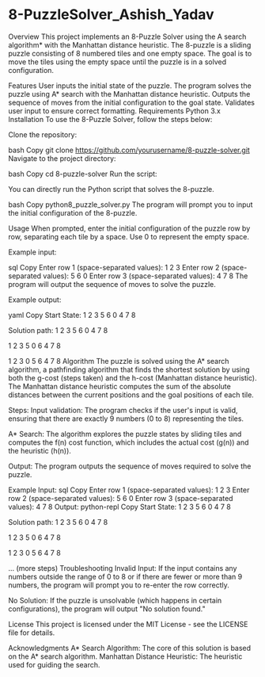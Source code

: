 # 8-PuzzleSolver_Ashish_Yadav
Overview
This project implements an 8-Puzzle Solver using the A search algorithm* with the Manhattan distance heuristic. The 8-puzzle is a sliding puzzle consisting of 8 numbered tiles and one empty space. The goal is to move the tiles using the empty space until the puzzle is in a solved configuration.

Features
User inputs the initial state of the puzzle.
The program solves the puzzle using A* search with the Manhattan distance heuristic.
Outputs the sequence of moves from the initial configuration to the goal state.
Validates user input to ensure correct formatting.
Requirements
Python 3.x
Installation
To use the 8-Puzzle Solver, follow the steps below:

Clone the repository:

bash
Copy
git clone https://github.com/yourusername/8-puzzle-solver.git
Navigate to the project directory:

bash
Copy
cd 8-puzzle-solver
Run the script:

You can directly run the Python script that solves the 8-puzzle.

bash
Copy
python8_puzzle_solver.py
The program will prompt you to input the initial configuration of the 8-puzzle.

Usage
When prompted, enter the initial configuration of the puzzle row by row, separating each tile by a space. Use 0 to represent the empty space.

Example input:

sql
Copy
Enter row 1 (space-separated values): 1 2 3
Enter row 2 (space-separated values): 5 6 0
Enter row 3 (space-separated values): 4 7 8
The program will output the sequence of moves to solve the puzzle.

Example output:

yaml
Copy
Start State:
1 2 3
5 6 0
4 7 8

Solution path:
1 2 3
5 6 0
4 7 8

1 2 3
5 0 6
4 7 8

1 2 3
0 5 6
4 7 8
Algorithm
The puzzle is solved using the A* search algorithm, a pathfinding algorithm that finds the shortest solution by using both the g-cost (steps taken) and the h-cost (Manhattan distance heuristic). The Manhattan distance heuristic computes the sum of the absolute distances between the current positions and the goal positions of each tile.

Steps:
Input validation: The program checks if the user's input is valid, ensuring that there are exactly 9 numbers (0 to 8) representing the tiles.

A* Search: The algorithm explores the puzzle states by sliding tiles and computes the f(n) cost function, which includes the actual cost (g(n)) and the heuristic (h(n)).

Output: The program outputs the sequence of moves required to solve the puzzle.

Example
Input:
sql
Copy
Enter row 1 (space-separated values): 1 2 3
Enter row 2 (space-separated values): 5 6 0
Enter row 3 (space-separated values): 4 7 8
Output:
python-repl
Copy
Start State:
1 2 3
5 6 0
4 7 8

Solution path:
1 2 3
5 6 0
4 7 8

1 2 3
5 0 6
4 7 8

1 2 3
0 5 6
4 7 8

... (more steps)
Troubleshooting
Invalid Input: If the input contains any numbers outside the range of 0 to 8 or if there are fewer or more than 9 numbers, the program will prompt you to re-enter the row correctly.

No Solution: If the puzzle is unsolvable (which happens in certain configurations), the program will output "No solution found."

License
This project is licensed under the MIT License - see the LICENSE file for details.

Acknowledgments
A* Search Algorithm: The core of this solution is based on the A* search algorithm.
Manhattan Distance Heuristic: The heuristic used for guiding the search.
